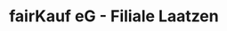---
title: "fairKauf eG - Filiale Laatzen"
url: /laatzen/fairkauf-eg-filiale-laatzen/
shop: Gebrauchtwaren
---